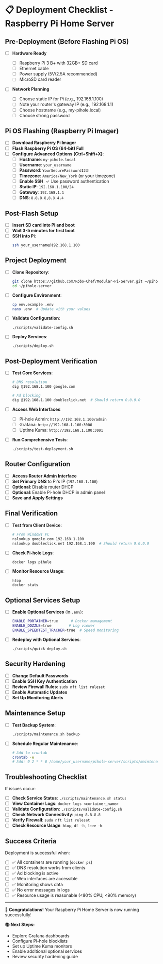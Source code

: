 # 📋 Deployment Checklist - Raspberry Pi Home Server

## **Pre-Deployment (Before Flashing Pi OS)**

- [ ] **Hardware Ready**

  - [ ] Raspberry Pi 3 B+ with 32GB+ SD card
  - [ ] Ethernet cable
  - [ ] Power supply (5V/2.5A recommended)
  - [ ] MicroSD card reader

- [ ] **Network Planning**
  - [ ] Choose static IP for Pi (e.g., 192.168.1.100)
  - [ ] Note your router's gateway IP (e.g., 192.168.1.1)
  - [ ] Choose hostname (e.g., my-pihole.local)
  - [ ] Choose strong password

## **Pi OS Flashing (Raspberry Pi Imager)**

- [ ] **Download Raspberry Pi Imager**
- [ ] **Flash Raspberry Pi OS (64-bit) Full**
- [ ] **Configure Advanced Options (Ctrl+Shift+X)**:
  - [ ] **Hostname**: `my-pihole.local`
  - [ ] **Username**: `your_username`
  - [ ] **Password**: `YourSecurePassword123!`
  - [ ] **Timezone**: `America/New_York` (or your timezone)
  - [ ] **Enable SSH**: ✓ Use password authentication
  - [ ] **Static IP**: `192.168.1.100/24`
  - [ ] **Gateway**: `192.168.1.1`
  - [ ] **DNS**: `8.8.8.8,8.8.4.4`

## **Post-Flash Setup**

- [ ] **Insert SD card into Pi and boot**
- [ ] **Wait 3-5 minutes for first boot**
- [ ] **SSH into Pi**:
  ```bash
  ssh your_username@192.168.1.100
  ```

## **Project Deployment**

- [ ] **Clone Repository**:

  ```bash
  git clone https://github.com/Robo-Chef/Modular-Pi-Server.git ~/pihole-server
  cd ~/pihole-server
  ```

- [ ] **Configure Environment**:

  ```bash
  cp env.example .env
  nano .env  # Update with your values
  ```

- [ ] **Validate Configuration**:

  ```bash
  ./scripts/validate-config.sh
  ```

- [ ] **Deploy Services**:
  ```bash
  ./scripts/deploy.sh
  ```

## **Post-Deployment Verification**

- [ ] **Test Core Services**:

  ```bash
  # DNS resolution
  dig @192.168.1.100 google.com

  # Ad blocking
  dig @192.168.1.100 doubleclick.net  # Should return 0.0.0.0
  ```

- [ ] **Access Web Interfaces**:

  - [ ] Pi-hole Admin: `http://192.168.1.100/admin`
  - [ ] Grafana: `http://192.168.1.100:3000`
  - [ ] Uptime Kuma: `http://192.168.1.100:3001`

- [ ] **Run Comprehensive Tests**:
  ```bash
  ./scripts/test-deployment.sh
  ```

## **Router Configuration**

- [ ] **Access Router Admin Interface**
- [ ] **Set Primary DNS** to Pi's IP (`192.168.1.100`)
- [ ] **Optional**: Disable router DHCP
- [ ] **Optional**: Enable Pi-hole DHCP in admin panel
- [ ] **Save and Apply Settings**

## **Final Verification**

- [ ] **Test from Client Device**:

  ```bash
  # From Windows PC
  nslookup google.com 192.168.1.100
  nslookup doubleclick.net 192.168.1.100  # Should return 0.0.0.0
  ```

- [ ] **Check Pi-hole Logs**:

  ```bash
  docker logs pihole
  ```

- [ ] **Monitor Resource Usage**:
  ```bash
  htop
  docker stats
  ```

## **Optional Services Setup**

- [ ] **Enable Optional Services** (in `.env`):

  ```bash
  ENABLE_PORTAINER=true      # Docker management
  ENABLE_DOZZLE=true        # Log viewer
  ENABLE_SPEEDTEST_TRACKER=true  # Speed monitoring
  ```

- [ ] **Redeploy with Optional Services**:
  ```bash
  ./scripts/quick-deploy.sh
  ```

## **Security Hardening**

- [ ] **Change Default Passwords**
- [ ] **Enable SSH Key Authentication**
- [ ] **Review Firewall Rules**: `sudo nft list ruleset`
- [ ] **Enable Automatic Updates**
- [ ] **Set Up Monitoring Alerts**

## **Maintenance Setup**

- [ ] **Test Backup System**:

  ```bash
  ./scripts/maintenance.sh backup
  ```

- [ ] **Schedule Regular Maintenance**:
  ```bash
  # Add to crontab
  crontab -e
  # Add: 0 2 * * 0 /home/your_username/pihole-server/scripts/maintenance.sh full
  ```

## **Troubleshooting Checklist**

If issues occur:

- [ ] **Check Service Status**: `./scripts/maintenance.sh status`
- [ ] **View Container Logs**: `docker logs <container_name>`
- [ ] **Validate Configuration**: `./scripts/validate-config.sh`
- [ ] **Check Network Connectivity**: `ping 8.8.8.8`
- [ ] **Verify Firewall**: `sudo nft list ruleset`
- [ ] **Check Resource Usage**: `htop`, `df -h`, `free -h`

## **Success Criteria**

Deployment is successful when:

- [ ] ✅ All containers are running (`docker ps`)
- [ ] ✅ DNS resolution works from clients
- [ ] ✅ Ad blocking is active
- [ ] ✅ Web interfaces are accessible
- [ ] ✅ Monitoring shows data
- [ ] ✅ No error messages in logs
- [ ] ✅ Resource usage is reasonable (<80% CPU, <90% memory)

---

**🎉 Congratulations!** Your Raspberry Pi Home Server is now running
successfully!

**📚 Next Steps:**

- Explore Grafana dashboards
- Configure Pi-hole blocklists
- Set up Uptime Kuma monitors
- Enable additional optional services
- Review security hardening guide
